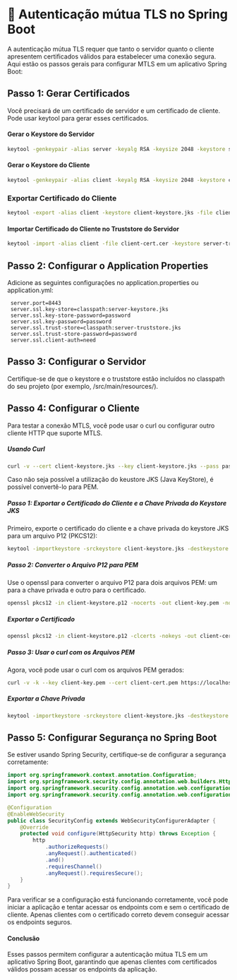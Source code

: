# 🔑 Autenticação mútua TLS no Spring Boot

A autenticação mútua TLS requer que tanto o servidor quanto o cliente apresentem certificados válidos para estabelecer uma conexão segura. Aqui estão os passos gerais para configurar MTLS em um aplicativo Spring Boot:

## Passo 1: Gerar Certificados

Você precisará de um certificado de servidor e um certificado de cliente. Pode usar keytool para gerar esses certificados.

#### Gerar o Keystore do Servidor

```bash
keytool -genkeypair -alias server -keyalg RSA -keysize 2048 -keystore server-keystore.jks -validity 3650  
```

#### Gerar o Keystore do Cliente

```bash
keytool -genkeypair -alias client -keyalg RSA -keysize 2048 -keystore client-keystore.jks -validity 3650  
```

### Exportar Certificado do Cliente

```bash
keytool -export -alias client -keystore client-keystore.jks -file client-cert.cer  
```

#### Importar Certificado do Cliente no Truststore do Servidor

```bash
keytool -import -alias client -file client-cert.cer -keystore server-truststore.jks  
```

## Passo 2: Configurar o Application Properties

Adicione as seguintes configurações no application.properties ou application.yml:

```properties
 server.port=8443
 server.ssl.key-store=classpath:server-keystore.jks
 server.ssl.key-store-password=password
 server.ssl.key-password=password
 server.ssl.trust-store=classpath:server-truststore.jks
 server.ssl.trust-store-password=password
 server.ssl.client-auth=need
```

## Passo 3: Configurar o Servidor

Certifique-se de que o keystore e o truststore estão incluídos no classpath do seu projeto (por exemplo, /src/main/resources/).

## Passo 4: Configurar o Cliente

Para testar a conexão MTLS, você pode usar o curl ou configurar outro cliente HTTP que suporte MTLS.

##### Usando Curl

```bash
curl -v --cert client-keystore.jks --key client-keystore.jks --pass password https://localhost:8443  
```

Caso não seja possível a utilização do keustore JKS (Java KeyStore), é possível convertê-lo para PEM.

##### Passo 1: Exportar o Certificado do Cliente e a Chave Privada do Keystore JKS

Primeiro, exporte o certificado do cliente e a chave privada do keystore JKS para um arquivo P12 (PKCS12):

```bash
keytool -importkeystore -srckeystore client-keystore.jks -destkeystore client-keystore.p12 -deststoretype PKCS12 -srcalias client
```

##### Passo 2: Converter o Arquivo P12 para PEM
Use o openssl para converter o arquivo P12 para dois arquivos PEM: um para a chave privada e outro para o certificado.

```bash
openssl pkcs12 -in client-keystore.p12 -nocerts -out client-key.pem -nodes
```

##### Exportar o Certificado

```bash
openssl pkcs12 -in client-keystore.p12 -clcerts -nokeys -out client-cert.pem
```

##### Passo 3: Usar o curl com os Arquivos PEM
Agora, você pode usar o curl com os arquivos PEM gerados:


```bash
curl -v -k --key client-key.pem --cert client-cert.pem https://localhost:8443
```

##### Exportar a Chave Privada

```bash
keytool -importkeystore -srckeystore client-keystore.jks -destkeystore client-keystore.p12 -deststoretype PKCS12 -srcalias client
```

## Passo 5: Configurar Segurança no Spring Boot

Se estiver usando Spring Security, certifique-se de configurar a segurança corretamente:

```java
import org.springframework.context.annotation.Configuration;
import org.springframework.security.config.annotation.web.builders.HttpSecurity;
import org.springframework.security.config.annotation.web.configuration.EnableWebSecurity;
import org.springframework.security.config.annotation.web.configuration.WebSecurityConfigurerAdapter;

@Configuration
@EnableWebSecurity
public class SecurityConfig extends WebSecurityConfigurerAdapter {
    @Override
    protected void configure(HttpSecurity http) throws Exception {
        http
            .authorizeRequests()
            .anyRequest().authenticated()
            .and()
            .requiresChannel()
            .anyRequest().requiresSecure();
    }
}
```



Para verificar se a configuração está funcionando corretamente, você pode iniciar a aplicação e tentar acessar os  endpoints com e sem o certificado de cliente. Apenas clientes com o certificado correto devem conseguir acessar os  endpoints seguros.

#### Conclusão

Esses passos permitem configurar a autenticação mútua TLS em um aplicativo Spring Boot, garantindo que apenas clientes  com certificados válidos possam acessar os endpoints da aplicação.
